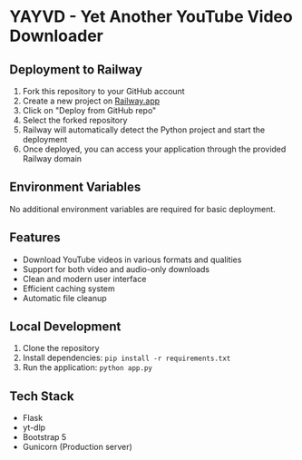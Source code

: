 # YAYVD - Yet Another YouTube Video Downloader

## Deployment to Railway

1. Fork this repository to your GitHub account
2. Create a new project on [Railway.app](https://railway.app)
3. Click on "Deploy from GitHub repo"
4. Select the forked repository
5. Railway will automatically detect the Python project and start the deployment
6. Once deployed, you can access your application through the provided Railway domain

## Environment Variables

No additional environment variables are required for basic deployment.

## Features

- Download YouTube videos in various formats and qualities
- Support for both video and audio-only downloads
- Clean and modern user interface
- Efficient caching system
- Automatic file cleanup

## Local Development

1. Clone the repository
2. Install dependencies: `pip install -r requirements.txt`
3. Run the application: `python app.py`

## Tech Stack

- Flask
- yt-dlp
- Bootstrap 5
- Gunicorn (Production server)